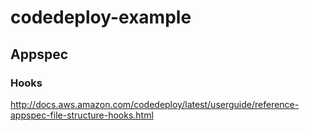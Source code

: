 # codedeploy-example

## Appspec

### Hooks

http://docs.aws.amazon.com/codedeploy/latest/userguide/reference-appspec-file-structure-hooks.html